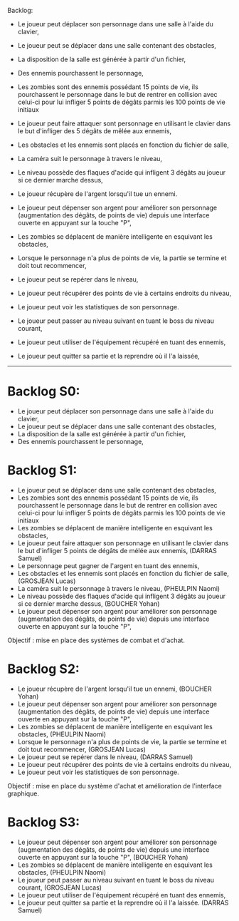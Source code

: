  Backlog:

+ Le joueur peut déplacer son personnage dans une salle à l'aide du clavier,
+ Le joueur peut se déplacer dans une salle contenant des obstacles,
+ La disposition de la salle est générée à partir d'un fichier,
+ Des ennemis pourchassent le personnage,

+ Les zombies sont des ennemis possédant 15 points de vie, ils pourchassent le personnage dans le but de rentrer en collision avec celui-ci pour lui infliger 5 points de dégâts parmis les 100 points de vie initiaux
+ Le joueur peut faire attaquer sont personnage en utilisant le clavier dans le but d'infliger des 5 dégâts de mêlée aux ennemis,
+ Les obstacles et les ennemis sont placés en fonction du fichier de salle,
+ La caméra suit le personnage à travers le niveau,
+ Le niveau possède des flaques d'acide qui infligent 3 dégâts au joueur si ce dernier marche dessus,


+ Le joueur récupère de l'argent lorsqu'il tue un ennemi.
+ Le joueur peut dépenser son argent pour améliorer son personnage (augmentation des dégâts, de points de vie) depuis une interface ouverte en appuyant sur la touche "P",
- Les zombies se déplacent de manière intelligente en esquivant les obstacles,
+ Lorsque le personnage n'a plus de points de vie, la partie se termine et doit tout recommencer,
+ Le joueur peut se repérer dans le niveau,
+ Le joueur peut récupérer des points de vie à certains endroits du niveau,
+ Le joueur peut voir les statistiques de son personnage.


+ Le joueur peut passer au niveau suivant en tuant le boss du niveau courant,
- Le joueur peut utiliser de l'équipement récupéré en tuant des ennemis,
+ Le joueur peut quitter sa partie et la reprendre où il l'a laissée,

---

# Backlog S0:

- Le joueur peut déplacer son personnage dans une salle à l'aide du clavier,
- Le joueur peut se déplacer dans une salle contenant des obstacles,
- La disposition de la salle est générée à partir d'un fichier,
- Des ennemis pourchassent le personnage,

# Backlog S1:

- Le joueur peut se déplacer dans une salle contenant des obstacles,
- Les zombies sont des ennemis possédant 15 points de vie, ils pourchassent le personnage dans le but de rentrer en collision avec celui-ci pour lui infliger 5 points de dégâts parmis les 100 points de vie initiaux
- Les zombies se déplacent de manière intelligente en esquivant les obstacles,
- Le joueur peut faire attaquer son personnage en utilisant le clavier dans le but d'infliger 5 points de dégâts de mélée aux ennemis, (DARRAS Samuel)
- Le personnage peut gagner de l'argent en tuant des ennemis,
- Les obstacles et les ennemis sont placés en fonction du fichier de salle, (GROSJEAN Lucas)
- La caméra suit le personnage à travers le niveau, (PHEULPIN Naomi)
- Le niveau possède des flaques d'acide qui infligent 3 dégâts au joueur si ce dernier marche dessus, (BOUCHER Yohan)
- Le joueur peut dépenser son argent pour améliorer son personnage (augmentation des dégâts, de points de vie) depuis une interface ouverte en appuyant sur la touche "P",

Objectif : mise en place des systèmes de combat et d'achat.
 
# Backlog S2:

- Le joueur récupère de l'argent lorsqu'il tue un ennemi, (BOUCHER Yohan)
- Le joueur peut dépenser son argent pour améliorer son personnage (augmentation des dégâts, de points de vie) depuis une interface ouverte en appuyant sur la touche "P",
- Les zombies se déplacent de manière intelligente en esquivant les obstacles, (PHEULPIN Naomi)
- Lorsque le personnage n'a plus de points de vie, la partie se termine et doit tout recommencer, (GROSJEAN Lucas)
- Le joueur peut se repérer dans le niveau, (DARRAS Samuel)
- Le joueur peut récupérer des points de vie à certains endroits du niveau,
- Le joueur peut voir les statistiques de son personnage.

Objectif : mise en place du système d'achat et amélioration de l'interface graphique.


# Backlog S3:
- Le joueur peut dépenser son argent pour améliorer son personnage (augmentation des dégâts, de points de vie) depuis une interface ouverte en appuyant sur la touche "P", (BOUCHER Yohan)
- Les zombies se déplacent de manière intelligente en esquivant les obstacles, (PHEULPIN Naomi)
- Le joueur peut passer au niveau suivant en tuant le boss du niveau courant, (GROSJEAN Lucas)
- Le joueur peut utiliser de l'équipement récupéré en tuant des ennemis,
- Le joueur peut quitter sa partie et la reprendre où il l'a laissée. (DARRAS Samuel)
